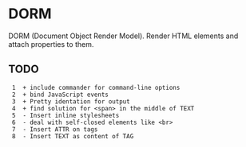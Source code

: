 DORM
====

DORM (Document Object Render Model). Render HTML elements and attach properties to them.


TODO
----
     1	+ include commander for command-line options
     2	+ bind JavaScript events
     3	+ Pretty identation for output
     4	+ find solution for <span> in the middle of TEXT
     5	- Insert inline stylesheets
     6	- deal with self-closed elements like <br>
     7	- Insert ATTR on tags
     8	- Insert TEXT as content of TAG
